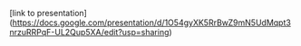 [link to presentation] (https://docs.google.com/presentation/d/1O54gyXK5RrBwZ9mN5UdMqpt3nrzuRRPqF-UL2Qup5XA/edit?usp=sharing)
